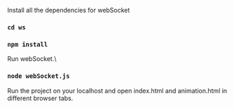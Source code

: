 Install all the dependencies for webSocket

### `cd ws`
### `npm install`

Run webSocket.\

### `node webSocket.js`

Run the project on your localhost and open index.html and animation.html in different browser tabs.
